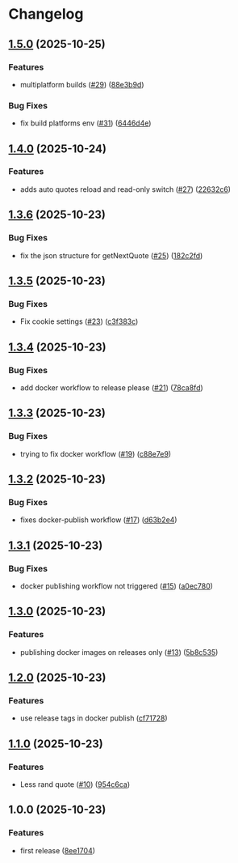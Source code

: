# Changelog

## [1.5.0](https://github.com/muskeg/quote-api/compare/v1.4.0...v1.5.0) (2025-10-25)


### Features

* multiplatform builds ([#29](https://github.com/muskeg/quote-api/issues/29)) ([88e3b9d](https://github.com/muskeg/quote-api/commit/88e3b9d7bd707a0540baabe7f34d00a06dfe98e2))


### Bug Fixes

* fix build platforms env ([#31](https://github.com/muskeg/quote-api/issues/31)) ([6446d4e](https://github.com/muskeg/quote-api/commit/6446d4e079bb3f830560d3cb46cf0dcf639ec500))

## [1.4.0](https://github.com/muskeg/quote-api/compare/v1.3.6...v1.4.0) (2025-10-24)


### Features

* adds auto quotes reload and read-only switch ([#27](https://github.com/muskeg/quote-api/issues/27)) ([22632c6](https://github.com/muskeg/quote-api/commit/22632c662afc70102442f11ede7033ded9c401cc))

## [1.3.6](https://github.com/muskeg/quote-api/compare/v1.3.5...v1.3.6) (2025-10-23)


### Bug Fixes

* fix the json structure for getNextQuote ([#25](https://github.com/muskeg/quote-api/issues/25)) ([182c2fd](https://github.com/muskeg/quote-api/commit/182c2fd12d0c61b3235f857c3b13f8eb1413d91c))

## [1.3.5](https://github.com/muskeg/quote-api/compare/v1.3.4...v1.3.5) (2025-10-23)


### Bug Fixes

* Fix cookie settings ([#23](https://github.com/muskeg/quote-api/issues/23)) ([c3f383c](https://github.com/muskeg/quote-api/commit/c3f383c5dbb1a27f53022ce39ea8f7faa6e9e26e))

## [1.3.4](https://github.com/muskeg/quote-api/compare/v1.3.3...v1.3.4) (2025-10-23)


### Bug Fixes

* add docker workflow to release please ([#21](https://github.com/muskeg/quote-api/issues/21)) ([78ca8fd](https://github.com/muskeg/quote-api/commit/78ca8fdff198ce57bbd1ba15a46e85c0a140dcbb))

## [1.3.3](https://github.com/muskeg/quote-api/compare/v1.3.2...v1.3.3) (2025-10-23)


### Bug Fixes

* trying to fix docker workflow ([#19](https://github.com/muskeg/quote-api/issues/19)) ([c88e7e9](https://github.com/muskeg/quote-api/commit/c88e7e9889aa2ff3af0194ed352547e59df1d96f))

## [1.3.2](https://github.com/muskeg/quote-api/compare/v1.3.1...v1.3.2) (2025-10-23)


### Bug Fixes

* fixes docker-publish workflow ([#17](https://github.com/muskeg/quote-api/issues/17)) ([d63b2e4](https://github.com/muskeg/quote-api/commit/d63b2e4ee0be0d73fcced0bea8adea5eca3ec6be))

## [1.3.1](https://github.com/muskeg/quote-api/compare/v1.3.0...v1.3.1) (2025-10-23)


### Bug Fixes

* docker publishing workflow not triggered ([#15](https://github.com/muskeg/quote-api/issues/15)) ([a0ec780](https://github.com/muskeg/quote-api/commit/a0ec780259411d7aa3ccb1e33f5c5540dc1032db))

## [1.3.0](https://github.com/muskeg/quote-api/compare/v1.2.0...v1.3.0) (2025-10-23)


### Features

* publishing docker images on releases only ([#13](https://github.com/muskeg/quote-api/issues/13)) ([5b8c535](https://github.com/muskeg/quote-api/commit/5b8c535b9b6babe0535233277416fbd7b26ec8ed))

## [1.2.0](https://github.com/muskeg/quote-api/compare/v1.1.0...v1.2.0) (2025-10-23)


### Features

* use release tags in docker publish ([cf71728](https://github.com/muskeg/quote-api/commit/cf71728bf8c99135286c74991b4b3a0c5fc31bcf))

## [1.1.0](https://github.com/muskeg/quote-api/compare/v1.0.0...v1.1.0) (2025-10-23)


### Features

* Less rand quote ([#10](https://github.com/muskeg/quote-api/issues/10)) ([954c6ca](https://github.com/muskeg/quote-api/commit/954c6ca6d944c0b541cfafea9401433ef531c324))

## 1.0.0 (2025-10-23)


### Features

* first release ([8ee1704](https://github.com/muskeg/quote-api/commit/8ee1704a62ada58cba791bbac73ae6ec939aacc3))
